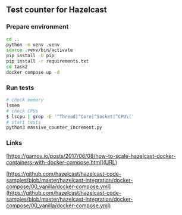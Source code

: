 ## Test counter for Hazelcast

### Prepare environment

```bash
cd ..
python -m venv .venv
source .venv/bin/activate
pip install -U pip
pip install -r requirements.txt
cd task2
docker compose up -d
```

### Run tests

```bash
# check memory
lsmem
# check CPUs
$ lscpu | grep -E '^Thread|^Core|^Socket|^CPU\('
# start tests
python3 massive_counter_increment.py
```


### Links

[https://gamov.io/posts/2017/06/08/how-to-scale-hazelcast-docker-containers-with-docker-compose.html](URL)

[https://github.com/hazelcast/hazelcast-code-samples/blob/master/hazelcast-integration/docker-compose/00_vanilla/docker-compose.yml](https://github.com/hazelcast/hazelcast-code-samples/blob/master/hazelcast-integration/docker-compose/00_vanilla/docker-compose.yml)

### 
